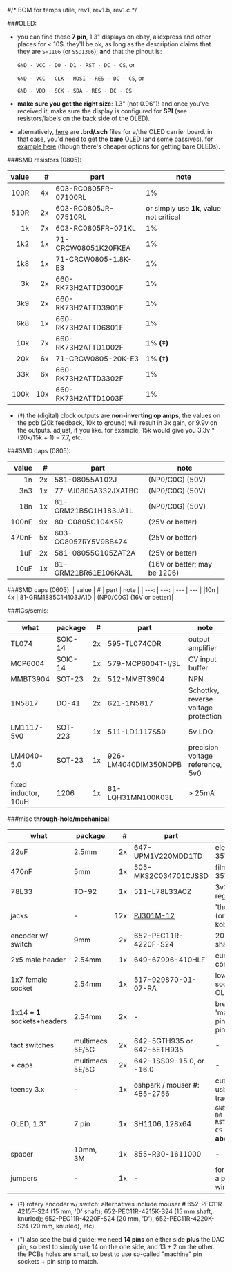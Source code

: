 #/* BOM for temps utile, rev1, rev1.b, rev1.c */

###OLED:

- you can find these **7 pin**, 1.3" displays on ebay, aliexpress and other places for < 10$. they'll be ok, as long as the description claims that they are `SH1106` (or `SSD1306`); **and** that the pinout is: 

  `GND - VCC - D0 - D1 - RST - DC - CS`, or 

  `GND - VCC - CLK - MOSI - RES - DC - CS`, or

  `GND - VDD - SCK - SDA - RES - DC - CS`

- **make sure you get the right size**: 1.3" (not 0.96")! and once you've received it, make sure the display is configured for **SPI** (see resistors/labels on the back side of the OLED).
- alternatively, [here](https://github.com/mxmxmx/O_C/tree/master/hardware/gerbers/128x64_1_3_oled) are **.brd/.sch** files for a/the OLED carrier board. in that case, you'd need to get the **bare** OLED (and some passives). [for example here](http://www.buydisplay.com/default/serial-spi-1-3-inch-128x64-oled-display-module-ssd1306-white-on-black) (though there's cheaper options for getting bare OLEDs).

###SMD resistors (0805):

| value | # | part | note |
| ---: | ---: | --- |  --- |
|100R |		 4x | 603-RC0805FR-07100RL | 1% |
| 510R |         2x | 603-RC0805JR-07510RL | or simply use **1k**, value not critical |
| 1k  |       7x | 603-RC0805FR-071KL | 1% |
| 1k2  |         1x | 71-CRCW08051K20FKEA | 1% |
| 1k8  |         1x | 71-CRCW0805-1.8K-E3 | 1% |
| 3k   |         2x | 660-RK73H2ATTD3001F | 1% |
| 3k9  |        2x | 660-RK73H2ATTD3901F | 1% |
| 6k8  |        1x | 660-RK73H2ATTD6801F | 1% |
| 10k  |         7x | 660-RK73H2ATTD1002F | 1% **(‡)** |
| 20k  |         6x  | 71-CRCW0805-20K-E3  | 1% **(‡)**| 
| 33k |          6x  | 660-RK73H2ATTD3302F | 1% |
| 100k |         10x | 660-RK73H2ATTD1003F | 1% |

- (‡) the (digital) clock outputs are **non-inverting op amps**, the values on the pcb (20k feedback, 10k to ground) will result in 3x gain, or 9.9v on the outputs. adjust, if you like. for example, 15k would give you 3.3v * (20k/15k + 1) = 7.7, etc.

###SMD caps (0805):

| value | # | part | note |
| ---: | ---: | --- | --- |
| 1n    | 2x  | 581-08055A102J | (NP0/C0G) (50V)|
| 3n3   |1x | 77-VJ0805A332JXATBC | (NP0/C0G) (50V)|
| 18n   | 1x | 81-GRM21B5C1H183JA1L | (NP0/C0G) (50V)|
| 100nF | 9x | 80-C0805C104K5R | (25V or better)|
| 470nF | 5x | 603-CC805ZRY5V9BB474 | (25V or better) |
| 1uF   | 2x | 581-08055G105ZAT2A | (25V or better)|
| 10uF  | 1x | 81-GRM21BR61E106KA3L | (16V or better; may be 1206)|

###SMD caps (0603):
| value | # | part | note |
| ---: | ---: | --- | --- |
|10n   | 4x | 81-GRM1885C1H103JA1D | (NP0/C0G) (16V or better)|

###ICs/semis:

| what | package | # | part | note |
| --- | --- | ---: | --- | --- |
| TL074 | SOIC-14 | 2x | 595-TL074CDR | output amplifier |
| MCP6004 | SOIC-14 | 1x | 579-MCP6004T-I/SL | CV input buffer |
| MMBT3904 | SOT-23 | 2x | 512-MMBT3904 | NPN |
| 1N5817 | DO-41 | 2x | 621-1N5817 | Schottky, reverse voltage protection|
| LM1117-5v0 | SOT-223 | 1x | 511-LD1117S50 | 5v LDO |
| LM4040-5.0 | SOT-23 |  1x |  926-LM4040DIM350NOPB | precision voltage reference, 5v0|
| fixed inductor, 10uH | 1206 | 1x | 81-LQH31MN100K03L | > 25mA |

###misc **through-hole/mechanical**:

| what | package | # | part | note |
| --- | --- | ---: | --- | --- |
| 22uF | 2.5mm | 2x | 647-UPM1V220MDD1TD |  electrolytic, 35V+ | 
| 470nF | 5mm |  1x | 505-MKS2C034701CJSSD | film/ceramic, 35V+ | 
| 78L33 |  TO-92 | 1x | 511-L78L33ACZ | 3v3 regulator |
|  jacks | - | 12x | [PJ301M-12](https://www.thonk.co.uk/shop/3-5mm-jacks/) | 'thonkiconn' (or kobiconn) | 
| encoder w/ switch | 9mm | 2x | 652-PEC11R-4220F-S24  | 20mm, D-shaft **(‡)** |
|  2x5 male header | 2.54mm |  1x | 649-67996-410HLF | euro power connector | 
|  1x7 female socket |  2.54mm  |  1x | 517-929870-01-07-RA | low profile socket (for OLED) | 
|  1x14 **+ 1** sockets+headers | 2.54mm | 2x | - | breakable, 'machine' pin (round pin) **(†)** | 
| tact switches | multimecs 5E/5G | 2x | 642-5GTH935 or 642-5ETH935 | - |
| + caps | multimecs 5E/5G | 2x | 642-1SS09-15.0, or -16.0| - |
| teensy 3.x | - | 1x | oshpark / mouser #: 485-2756  | cut the usb/power trace! |
| OLED, 1.3" | 7 pin | 1x | SH1106, 128x64 | `GND - VCC - D0 - D1 - RST - DC - CS` **(see note above)** |
| spacer | 10mm, 3M | 1x | 855-R30-1611000 | - | 
| jumpers | - | 1x | - | for `DAC`: use a piece of wire |

 
- (‡) rotary encoder w/ switch: alternatives include mouser # 652-PEC11R-4215F-S24 (15 mm, 'D' shaft); 652-PEC11R-4215K-S24 (15 mm shaft, knurled); 652-PEC11R-4220F-S24 (20 mm, 'D'), 652-PEC11R-4220K-S24 (20 mm, knurled), etc)

- (†) also see the build guide: we need **14 pins** on either side **plus** the DAC pin, so best to simply use 14 on the one side, and 13 + 2 on the other. the PCBs holes are small, so best to use so-called "machine" pin sockets + pin strip to match.















